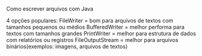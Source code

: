 Como escrever arquivos com Java

4 opções populares:
FileWriter = bom para arquivos de textos com tamanhos pequenos ou médios
BufferedWriter = melhor performa para textos com tamanhos grandes
PrintWriter = melhor para estrutura de dados com relatórios ou registros
FileOutputStream = melhor para arquivos binários(exemplos: imagens, arquivos de textos)
